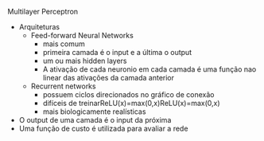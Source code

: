 Multilayer Perceptron
- Arquiteturas
	- Feed-forward Neural Networks
		- mais comum
		- primeira camada é o input e a última o output
		- um ou mais hidden layers
		- A ativação de cada neuronio em cada camada é uma função nao linear das ativações da camada anterior
	- Recurrent networks
		- possuem ciclos direcionados no gráfico de conexão
		- difíceis de treinarReLU(x)=max⁡(0,x)ReLU(x)=max(0,x)
		- mais biologicamente realísticas
- O output de uma camada é o input da próxima
- Uma função de custo é utilizada para avaliar a rede